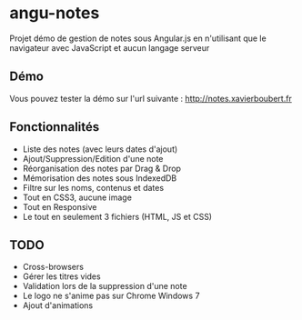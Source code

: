 angu-notes
==========

Projet démo de gestion de notes sous Angular.js en n'utilisant que le navigateur avec JavaScript et aucun langage serveur


Démo
--------

Vous pouvez tester la démo sur l'url suivante : http://notes.xavierboubert.fr


Fonctionnalités
--------

* Liste des notes (avec leurs dates d'ajout)
* Ajout/Suppression/Edition d'une note
* Réorganisation des notes par Drag & Drop
* Mémorisation des notes sous IndexedDB
* Filtre sur les noms, contenus et dates
* Tout en CSS3, aucune image
* Tout en Responsive
* Le tout en seulement 3 fichiers (HTML, JS et CSS)


TODO
--------

- Cross-browsers
- Gérer les titres vides
- Validation lors de la suppression d'une note
- Le logo ne s'anime pas sur Chrome Windows 7
- Ajout d'animations